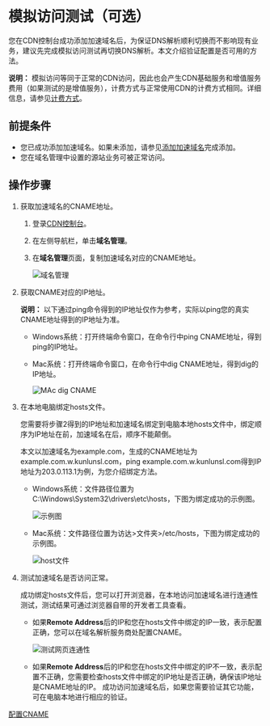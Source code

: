 # 模拟访问测试（可选）

您在CDN控制台成功添加加速域名后，为保证DNS解析顺利切换而不影响现有业务，建议先完成模拟访问测试再切换DNS解析。本文介绍验证配置是否可用的方法。

**说明：** 模拟访问等同于正常的CDN访问，因此也会产生CDN基础服务和增值服务费用（如果测试的是增值服务），计费方式与正常使用CDN的计费方式相同。详细信息，请参见[计费方式](/intl.zh-CN/产品计费/计费概述.md)。

## 前提条件

-   您已成功添加加速域名。如果未添加，请参见[添加加速域名](/intl.zh-CN/快速入门/添加加速域名.md)完成添加。
-   您在域名管理中设置的源站业务可被正常访问。

## 操作步骤

1.  获取加速域名的CNAME地址。

    1.  登录[CDN控制台](https://cdn.console.aliyun.com)。

    2.  在左侧导航栏，单击**域名管理**。

    3.  在**域名管理**页面，复制加速域名对应的CNAME地址。

        ![域名管理](https://static-aliyun-doc.oss-accelerate.aliyuncs.com/assets/img/zh-CN/9618134161/p66555.png)

2.  获取CNAME对应的IP地址。

    **说明：** 以下通过ping命令得到的IP地址仅作为参考，实际以ping您的真实CNAME地址得到的IP地址为准。

    -   Windows系统：打开终端命令窗口，在命令行中ping CNAME地址，得到ping的IP地址。
    -   Mac系统：打开终端命令窗口，在命令行中dig CNAME地址，得到dig的IP地址。

        ![MAc dig CNAME](https://static-aliyun-doc.oss-accelerate.aliyuncs.com/assets/img/zh-CN/7661895161/p125264.png)

3.  在本地电脑绑定hosts文件。

    您需要将步骤2得到的IP地址和加速域名绑定到电脑本地hosts文件中，绑定顺序为IP地址在前，加速域名在后，顺序不能颠倒。

    本文以加速域名为example.com，生成的CNAME地址为example.com.w.kunlunsl.com，ping example.com.w.kunlunsl.com得到IP地址为203.0.113.1为例，为您介绍绑定方法。

    -   Windows系统：文件路径位置为C:\\Windows\\System32\\drivers\\etc\\hosts，下图为绑定成功的示例图。

        ![示例图](https://static-aliyun-doc.oss-accelerate.aliyuncs.com/assets/img/zh-CN/9087366161/p254611.png)

    -   Mac系统：文件路径位置为访达\>文件夹\>/etc/hosts，下图为绑定成功的示例图。

        ![host文件](https://static-aliyun-doc.oss-accelerate.aliyuncs.com/assets/img/zh-CN/9478366161/p125298.png)

4.  测试加速域名是否访问正常。

    成功绑定hosts文件后，您可以打开浏览器，在本地访问加速域名进行连通性测试，测试结果可通过浏览器自带的开发者工具查看。

    -   如果**Remote Address**后的IP和您在hosts文件中绑定的IP一致，表示配置正确，您可以在域名解析服务商处配置CNAME。

        ![测试网页连通性](https://static-aliyun-doc.oss-accelerate.aliyuncs.com/assets/img/zh-CN/7661895161/p125301.png)

    -   如果**Remote Address**后的IP和您在hosts文件中绑定的IP不一致，表示配置不正确，您需要检查hosts文件中绑定的IP地址是否正确，确保该IP地址是CNAME地址的IP。
    成功访问加速域名后，如果您需要验证其它功能，可在电脑本地进行相应的验证。


[配置CNAME](/intl.zh-CN/快速入门/配置CNAME.md)

